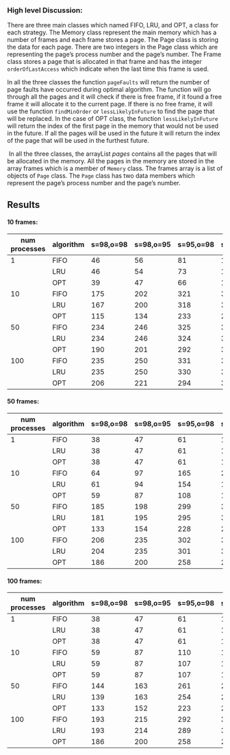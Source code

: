### High level Discussion:

There are three main classes which named FIFO, LRU, and OPT, a class for each strategy. The Memory class represent the main memory which has a number of frames and each frame stores a page. The Page class is storing the data for each page. There are two integers in the Page class which are representing the page’s process number and the page’s number. The Frame class stores a page that is allocated in that frame and has the integer `orderOfLastAccess` which indicate when the last time this frame is used.

In all the three classes the function `pageFaults` will return the number of page faults have occurred during optimal algorithm. The function will go through all the pages and it will check if there is free frame, if it found a free frame it will allocate it to the current page. If there is no free frame, it will use the function `findMinOrder` or `lessLikelyInFuture` to find the page that will be replaced. In the case of OPT class, the function `lessLikelyInFuture` will return the index of the first page in the memory that would not be used in the future. If all the pages will be used in the future it will return the index of the page that will be used in the furthest future. 

​	In all the three classes, the arrayList *pages* contains all the pages that will be allocated in the memory. All the pages in the memory are stored in the array frames which is a member of `Memory` class. The frames array is a list of objects of `Page` class. The `Page` class has two data members which represent the page’s process number and the page’s number.





## Results

#### 10 frames:

num processes | algorithm | s=98,o=98 | s=98,o=95 | s=95,o=98 | s=95,o=95
------------|-----------|-----------|-----------|-----------|----------      
    1       | FIFO      |      46   |       56  |      81   |     133
            | LRU       |      46   |       54  |      73   |	 128
            | OPT       |      39   |       47  |      66   |	 118       
    10      | FIFO      |      175  |       202 |      321  |	 320
            | LRU       |      167  |       200 |      318  |	 313
            | OPT       |      115  |       134 |      233  |	 230     
    50      | FIFO      |      234  |       246 |      325  |	 362
            | LRU       |      234  |       246 |      324  |	 362
            | OPT       |      190  |       201 |      292  |	 316     
    100     | FIFO      |      235  |       250 |      331  |	 372
            | LRU       |      235  |       250 |      330  |	 370
            | OPT       |      206  |       221 |      294  |	 335     



#### 50 frames:

num processes | algorithm | s=98,o=98 | s=98,o=95 | s=95,o=98 | s=95,o=95
------------|-----------|-----------|-----------|-----------|----------      
    1       | FIFO      |      38   |      47   |      61   |	 111
            | LRU       |      38   |      47   |      61   |	 111
            | OPT       |      38   |      47   |      61   |	 111    
    10      | FIFO      |      64   |      97   |      165  |	 202
            | LRU       |      61   |      94   |      154  |	 199
            | OPT       |      59   |      87   |      108  |	 145     
    50      | FIFO      |      185  |      198  |      299  |	 320
            | LRU       |      181  |      195  |      295  |	 316
            | OPT       |      133  |      154  |      228  |	 254    
    100     | FIFO      |      206  |      235  |      302  |	 346
            | LRU       |      204  |      235  |      301  |	 345
            | OPT       |      186  |      200  |      258  |	 285     



#### 100 frames:

num processes | algorithm | s=98,o=98 | s=98,o=95 | s=95,o=98 | s=95,o=95
------------|-----------|-----------|-----------|-----------|----------      
    1       | FIFO      |      38   |      47   |      61   |	 111
            | LRU       |      38   |      47   |      61   |	 111
            | OPT       |      38   |      47   |      61   |	 111     
    10      | FIFO      |      59   |      87   |      110  |	 146
            | LRU       |      59   |      87   |      107  |	 146
            | OPT       |      59   |      87   |      107  |	 142     
    50      | FIFO      |      144  |      163  |      261  |	 289
            | LRU       |      139  |      163  |      254  |	 286
            | OPT       |      133  |      152  |      223  |	 254     
    100     | FIFO      |      193  |      215  |      292  |	 309
            | LRU       |      193  |      214  |      289  |	 309
            | OPT       |      186  |      200  |      258  |	 285      

